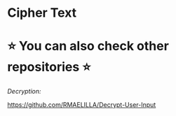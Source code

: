 # Cipher Text


# ⭐ You can also check other repositories ⭐

_Decryption:_

https://github.com/RMAELILLA/Decrypt-User-Input
